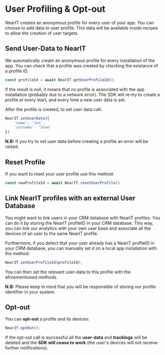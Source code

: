 # User Profiling & Opt-out

NearIT creates an anonymous profile for every user of your app. You can choose to add data to user profile. This data will be available inside recipes to allow the creation of user targets.

## Send User-Data to NearIT

We automatically create an anonymous profile for every installation of the app. You can check that a profile was created by checking the existance of a profile ID.
```js
const profileId = await NearIT.getUserProfileId();
```

If the result is null, it means that no profile is associated with the app installation (probably due to a network error). The SDK will re-try to create a profile at every start, and every time a new user data is set.

After the profile is created, to set user data call:
```js
NearIT.setUserData({
    'name': 'Jon',
    'surname': 'Snow'
})
```

**N.B:** If you try to set user data before creating a profile an error will be raised.

## Reset Profile
If you want to reset your user profile use this method:
```js
const newProfileId = await NearIT.resetUserProfile()
```

## Link NearIT profiles with an external User Database

You might want to link users in your CRM database with NearIT profiles. You can do it by storing the NearIT profileID in your CRM database. This way, you can link our analytics with your own user base and associate all the devices of an user to the same NearIT profile.


Furthermore, if you detect that your user already has a NearIT profileID in your CRM database, you can manually set it on a local app installation with the method:
```js
NearIT.setUserProfileId(profileId);
```
You can then set the relevant user-data to this profile with the aforementioned methods.

**N.B:** Please keep in mind that you will be responsible of storing our profile identifier in your system.

## Opt-out

You can **opt-out** a profile and its devices:
```js
NearIT.optOut();
```
If the opt-out call is successful all the **user-data** and **trackings** will be deleted and the **SDK will cease to work** (the user's devices will not receive further notifications).